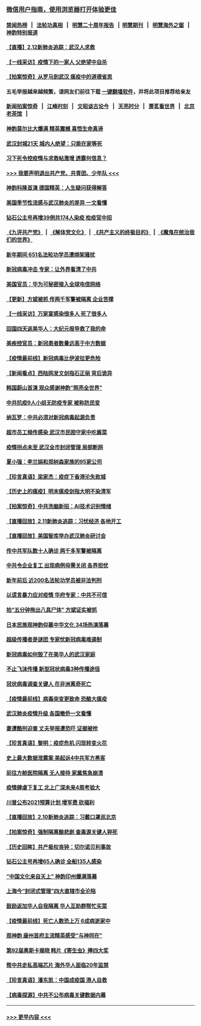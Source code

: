 ### [微信用户指南，使用浏览器打开体验更佳](https://github.com/gfw-breaker/banned-news1/blob/master/indexes/wechat-guide.md?t=0)
#### [禁闻热榜](热点新闻.md?t=0)  &nbsp;&nbsp;|&nbsp;&nbsp; [法轮功真相](https://github.com/gfw-breaker/truth/blob/master/README.md?t=0) &nbsp;&nbsp;|&nbsp;&nbsp; [明慧二十周年报告](https://github.com/gfw-breaker/mh-reports/blob/master/README.md?t=0) &nbsp;&nbsp;|&nbsp;&nbsp;[明慧期刊](https://github.com/gfw-breaker/mh-qikan) &nbsp;&nbsp;|&nbsp;&nbsp; [明慧海外之窗](https://github.com/gfw-breaker/mh-news/blob/master/README.md?t=0) &nbsp;&nbsp;|&nbsp;&nbsp; [神韵特别报道](https://github.com/gfw-breaker/mh-news/blob/master/shenyun.md?t=0)
#### [【直播】2.12新肺炎追踪：武汉人求救](../pages/nf4514/n11863579.md?t=02122311) 
#### [【一线采访】疫情下的一家人 父绝望中自杀](../pages/nf4514/n11862799.md?t=02122311) 
#### [【拍案惊奇】从罗马到武汉 瘟疫中的道德省思](../pages/nf4514/n11862534.md?t=02122311) 
#### 五毛举报越来越频繁，请网友们前往下载 [一键翻墙软件](https://github.com/gfw-breaker/ssr-accounts)，并将此项目推荐给亲友
#### [新闻拍案惊奇](https://github.com/gfw-breaker/banned-news1/blob/master/pages/link4.md) &nbsp;&nbsp;|&nbsp;&nbsp; [江峰时刻](https://github.com/gfw-breaker/banned-news1/blob/master/pages/link4.md) &nbsp;&nbsp;|&nbsp;&nbsp; [文昭谈古论今](https://github.com/gfw-breaker/banned-news1/blob/master/pages/link4.md) &nbsp;&nbsp;|&nbsp;&nbsp; [天亮时分](https://github.com/gfw-breaker/banned-news1/blob/master/pages/link4.md) &nbsp;&nbsp;|&nbsp;&nbsp; [萧茗看世界](https://github.com/gfw-breaker/banned-news1/blob/master/pages/link4.md) &nbsp;&nbsp;|&nbsp;&nbsp; [北京老茶馆](https://github.com/gfw-breaker/banned-news1/blob/master/pages/link4.md) &nbsp;&nbsp;|&nbsp;&nbsp; 
#### [神韵莫尔比大爆满 精英震撼 喜悟生命真谛](../pages/nf4514/n11863143.md?t=02122311) 
#### [武汉封城21天 城内人绝望：只能在家等死](../pages/nf4514/n11863041.md?t=02122311) 
#### [习下死令控疫情与求救帖激增 透露何信息？](../pages/nf4514/n11862416.md?t=02122311) 
#### [>>> 我要声明退出共产党、共青团、少年队 <<<](https://github.com/begood0513/goodnews/blob/master/quit/letter.md) 
#### [神韵科隆首演 德国精英：人生疑问获得解答](../pages/nf4514/n11862993.md?t=02122311) 
#### [美国季节性流感与武汉肺炎的差异 一文看懂](../pages/nf4514/n11862428.md?t=02122311) 
#### [钻石公主号再增39例共174人染疫 检疫官中招](../pages/nf4514/n11862422.md?t=02122311) 
#### [《九评共产党》](https://github.com/begood0513/9ping.md/blob/master/README.md) &nbsp;|&nbsp; [《解体党文化》](../../../../jtdwh.md/blob/master/README.md)  &nbsp;|&nbsp; [《共产主义的终极目的》](../../../../gczydzjmd.md/blob/master/README.md) &nbsp;|&nbsp; [《魔鬼在统治我们的世界》](../../../../mgztzwmdsj.md/blob/master/README.md) 
#### [新年期间 651名法轮功学员遭绑架骚扰](../pages/nf4514/n11860941.md?t=02122311) 
#### [新冠病毒冲击 专家：让外界看清了中共](../pages/nf4514/n11862280.md?t=02122311) 
#### [美国官员：华为可秘密接入全球电信网络](../pages/nf4514/n11862122.md?t=02122311) 
#### [【更新】方斌被抓 传两千军警被隔离 企业苦撑](../pages/nf4514/n11801312.md?t=02122311) 
#### [【一线采访】万家宴感染很多人 死了很多人](../pages/nf4514/n11862088.md?t=02122311) 
#### [回国四天返美华人：大纪元报导救了我的命](../pages/nf4514/n11862181.md?t=02122311) 
#### [美疾控官员：新冠患者数量远高于中方数据](../pages/nf4514/n11862256.md?t=02122311) 
#### [【疫情最前线】新冠病毒比伊波拉更危险](../pages/nf4514/n11862199.md?t=02122311) 
#### [【新闻看点】西陆网发文剑指石正丽 背后诡异](../pages/nf4514/n11861792.md?t=02122311) 
#### [韩国蔚山首演 观众感谢神韵“照亮全世界”](../pages/nf4514/n11862134.md?t=02122311) 
#### [中共抗疫9人小组无防疫专家 被称防民变](../pages/nf4514/n11861315.md?t=02122311) 
#### [纳瓦罗：中共必须对新冠病毒起源负责](../pages/nf4514/n11861810.md?t=02122311) 
#### [超市员工频传感染 武汉市民困守家中吃酱菜](../pages/nf4514/n11859619.md?t=02122311) 
#### [疫情拐点未至 武汉全市封闭管理 局部断网](../pages/nf4514/n11861690.md?t=02122311) 
#### [夏小强：李兰娟和郑树森家族的95家公司](../pages/nf4514/n11859600.md?t=02122311) 
#### [【珍言真语】梁家杰：疫症下香港沦失败城](../pages/nf4514/n11861588.md?t=02122311) 
#### [【历史上的瘟疫】明末瘟疫剑指大明不染清军](../pages/nf4514/n11859188.md?t=02122311) 
#### [【拍案惊奇】中共洗脑新招：AI技术识别情绪](../pages/nf4514/n11860089.md?t=02122311) 
#### [【直播回放】2.11新肺炎追踪：习忧经济 各地开工](../pages/nf4514/n11861169.md?t=02122311) 
#### [【直播回放】美国智库举办武汉肺炎研讨会](../pages/nf4514/n11859838.md?t=02122311) 
#### [传中共军队数十人确诊 两千多军警被隔离](../pages/nf4514/n11860992.md?t=02122311) 
#### [中共令企业复工 出现病例毋需关闭 各界担忧](../pages/nf4514/n11860563.md?t=02122311) 
#### [新年前后 近200名法轮功学员被非法判刑](../pages/nf4514/n11855720.md?t=02122311) 
#### [以谎言暴力应对疫情 华府专家：中共不可信](../pages/nf4514/n11859958.md?t=02122311) 
#### [拍“五分钟拖出八具尸体” 方斌证实被抓](../pages/nf4514/n11860090.md?t=02122311) 
#### [日本民族观神韵仰慕中华文化 34场热演落幕](../pages/nf4514/n11855394.md?t=02122311) 
#### [超级传播者是谜团 专家忧新冠病毒难遏制](../pages/nf4514/n11859686.md?t=02122311) 
#### [新冠病毒如何毁了在美华人的武汉家庭](../pages/nf4514/n11859524.md?t=02122311) 
#### [不止飞沫传播 新型冠状病毒3种传播途径](../pages/nf4514/n11859060.md?t=02122311) 
#### [冠状病毒调查关键人 在非洲离奇死亡](../pages/nf4514/n11859798.md?t=02122311) 
#### [【疫情最前线】病毒突变更致命 恐酿大瘟疫](../pages/nf4514/n11859604.md?t=02122311) 
#### [武汉肺炎疫情升级 各国撤侨一文看懂](../pages/nf4514/n11859313.md?t=02122311) 
#### [妻遭酷刑迫害 丈夫举报遭恐吓 证据被抢](../pages/nf4514/n11858478.md?t=02122311) 
#### [【珍言真语】黎明：疫症危机 闪现转变火花](../pages/nf4514/n11859199.md?t=02122311) 
#### [史上最大数据泄露案 美起诉4中共军方黑客](../pages/nf4514/n11859115.md?t=02122311) 
#### [前往方舱医院隔离 无人接待 家属焦急崩溃](../pages/nf4514/n11859068.md?t=02122311) 
#### [疫情肆虐下复工 北上广深未来4周考验大](../pages/nf4514/n11859066.md?t=02122311) 
#### [川普公布2021预算计划 增军费 砍福利](../pages/nf4514/n11859012.md?t=02122311) 
#### [【直播回放】2.10新肺炎追踪：习戴口罩巡北京](../pages/nf4514/n11858548.md?t=02122311) 
#### [【拍案惊奇】强制隔离酿悲剧 查毒源关键人猝死](../pages/nf4514/n11857100.md?t=02122311) 
#### [【历史回眸】共产极权丧钟：切尔诺贝利事故](../pages/nf4514/n11856340.md?t=02122311) 
#### [钻石公主号再增65人确诊 全船135人感染](../pages/nf4514/n11857366.md?t=02122311) 
#### [“中国文化来自天上” 神韵印州爆满落幕](../pages/nf4514/n11858094.md?t=02122311) 
#### [上海今“封闭式管理”四大直辖市全沦陷](../pages/nf4514/n11857386.md?t=02122311) 
#### [鼓励返加华人自我隔离 华人互助群帮忙买菜](../pages/nf4514/n11856768.md?t=02122311) 
#### [【疫情最前线】死亡人数恐上万 6成病逝家中](../pages/nf4514/n11856687.md?t=02122311) 
#### [观神韵 康州首府主流精英感受“与神同在”](../pages/nf4514/n11857321.md?t=02122311) 
#### [第92届奥斯卡揭晓 韩片《寄生虫》捧四大奖](../pages/nf4514/n11856834.md?t=02122311) 
#### [帮中共走私高端芯片 海外华人面临20年监禁](../pages/nf4514/n11855016.md?t=02122311) 
#### [【珍言真语】潘东凯：中国成疫国 港人自救](../pages/nf4514/n11856962.md?t=02122311) 
#### [【病毒探源】中共不公布病毒关键数据内幕](../pages/nf4514/n11856584.md?t=02122311) 

----
#### [ >>> 更早内容 <<< ](../indexes/nf4514-earlier.md)
